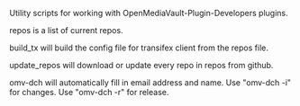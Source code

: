 Utility scripts for working with OpenMediaVault-Plugin-Developers plugins.

repos is a list of current repos.

build_tx will build the config file for transifex client from the repos file.

update_repos will download or update every repo in repos from github.

omv-dch will automatically fill in email address and name.  Use "omv-dch -i" for changes.  Use "omv-dch -r" for release.

